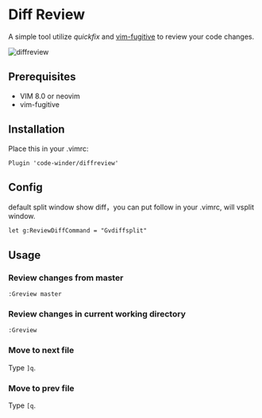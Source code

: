 Diff Review
===========

A simple tool utilize *quickfix* and [vim-fugitive](https://github.com/tpope/vim-fugitive) to review your code changes.

![diffreview][1]

Prerequisites
--------------

* VIM 8.0 or neovim
* vim-fugitive

Installation
------------

Place this in your .vimrc:

```
Plugin 'code-winder/diffreview'
```

Config
-----
default split window show diff，you can put follow in your .vimrc, will vsplit window.
```
let g:ReviewDiffCommand = "Gvdiffsplit"
```

Usage
-----

### Review changes from master

```
:Greview master
```

### Review changes in current working directory

```
:Greview
```

### Move to next file

Type `]q`.

### Move to prev file

Type `[q`.

[1]: https://user-images.githubusercontent.com/1522697/38250140-a59cd398-3780-11e8-93b8-8ee9e23e3138.png
